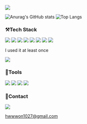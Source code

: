 <img src="https://capsule-render.vercel.app/api?type=waving&&color=timeAuto&height=180&section=header&text=Welcome%20to%20hwwwon's%20Github%20😃&fontSize=45&stroke=222222&fontColor=FFFFFF&strokeWidth=2" />


![Anurag's GitHub stats](https://github-readme-stats.vercel.app/api?username=hwwwon&show_icons=true&theme=radical&card_width=400)
![Top Langs](https://github-readme-stats.vercel.app/api/top-langs/?username=hwwwon&layout=compact&theme=radical&card_width=300)


<h3><b>⚒️Tech Stack</b></h3>
<p>
<img src="https://img.shields.io/badge/JAVA-007396?style=for-the-badge&logo=java&logoColor=white">
<img src="https://img.shields.io/badge/Spring-6DB33F?style=for-the-badge&logo=Spring&logoColor=white">
<img src="https://img.shields.io/badge/Spring Boot-6DB33F?style=for-the-badge&logo=Spring boot&logoColor=white">
<img src="https://img.shields.io/badge/javascript-F7DF1E?style=for-the-badge&logo=javascript&logoColor=black">
<img src="https://img.shields.io/badge/jquery-0769AD?style=for-the-badge&logo=jquery&logoColor=white">
<img src="https://img.shields.io/badge/html5-E34F26?style=for-the-badge&logo=html5&logoColor=white">
<img src="https://img.shields.io/badge/css3-%231572B6.svg?style=for-the-badge&logo=css3&logoColor=white">
<img src="https://img.shields.io/badge/jenkins-%232C5263.svg?style=for-the-badge&logo=jenkins&logoColor=white">
</p>
<p>I used it at least once</p>
<img src="https://img.shields.io/badge/react-61DAFB?style=for-the-badge&logo=react&logoColor=black">

<h3><b>🌅Tools</b></h3>
<p>
<img src="https://img.shields.io/badge/git-%23F05033.svg?style=for-the-badge&logo=git&logoColor=white">
<img src="https://img.shields.io/badge/Visual%20Studio%20Code-0078d7.svg?style=for-the-badge&logo=visual-studio-code&logoColor=white">
<img src="https://img.shields.io/badge/Eclipse-FE7A16.svg?style=for-the-badge&logo=Eclipse&logoColor=white">
<img src="https://img.shields.io/badge/mysql-4479A1?style=for-the-badge&logo=mysql&logoColor=white">
</p>

<h3><b>📩Contact</b></h3>
<a href="mailto:hwwwon1027@gmail.com"><img src="https://img.shields.io/badge/Gmail-d14836?style=flat-square&logo=Gmail&logoColor=white&link=mailto:hwwwon1027@gmail.com"/><p>hwwwon1027@gmail.com</p></a>

</br></br>

<!--
**hwwwon/hwwwon** is a ✨ _special_ ✨ repository because its `README.md` (this file) appears on your GitHub profile.

Here are some ideas to get you started:

- 🔭 I’m currently working on ...
- 🌱 I’m currently learning ...
- 👯 I’m looking to collaborate on ...
- 🤔 I’m looking for help with ...
- 💬 Ask me about ...
- 📫 How to reach me: ...
- 😄 Pronouns: ...
- ⚡ Fun fact: ...



-->
